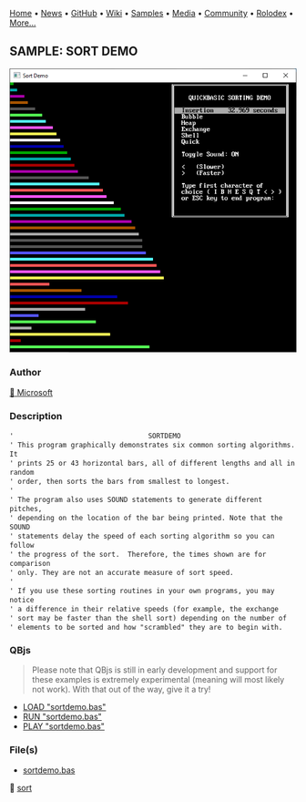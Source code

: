 [Home](https://qb64.com) • [News](../../news.md) • [GitHub](../../github.md) • [Wiki](../../wiki.md) • [Samples](../../samples.md) • [Media](../../media.md) • [Community](../../community.md) • [Rolodex](../../rolodex.md) • [More...](../../more.md)

## SAMPLE: SORT DEMO

![screenshot.png](img/screenshot.png)

### Author

[🐝 Microsoft](../microsoft.md) 

### Description

```text
'                                 SORTDEMO
' This program graphically demonstrates six common sorting algorithms.  It
' prints 25 or 43 horizontal bars, all of different lengths and all in random
' order, then sorts the bars from smallest to longest.
'
' The program also uses SOUND statements to generate different pitches,
' depending on the location of the bar being printed. Note that the SOUND
' statements delay the speed of each sorting algorithm so you can follow
' the progress of the sort.  Therefore, the times shown are for comparison
' only. They are not an accurate measure of sort speed.
'
' If you use these sorting routines in your own programs, you may notice
' a difference in their relative speeds (for example, the exchange
' sort may be faster than the shell sort) depending on the number of
' elements to be sorted and how "scrambled" they are to begin with.
```

### QBjs

> Please note that QBjs is still in early development and support for these examples is extremely experimental (meaning will most likely not work). With that out of the way, give it a try!

* [LOAD "sortdemo.bas"](https://v6p9d9t4.ssl.hwcdn.net/html/5953810/index.html?src=https://qb64.com/samples/sort-demo/src/sortdemo.bas)
* [RUN "sortdemo.bas"](https://v6p9d9t4.ssl.hwcdn.net/html/5953810/index.html?mode=auto&src=https://qb64.com/samples/sort-demo/src/sortdemo.bas)
* [PLAY "sortdemo.bas"](https://v6p9d9t4.ssl.hwcdn.net/html/5953810/index.html?mode=play&src=https://qb64.com/samples/sort-demo/src/sortdemo.bas)

### File(s)

* [sortdemo.bas](src/sortdemo.bas)

🔗 [sort](../sort.md)
